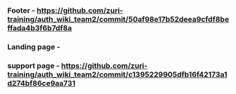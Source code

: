### Footer - https://github.com/zuri-training/auth_wiki_team2/commit/50af98e17b52deea9cfdf8beffada4b3f6b7df8a
### Landing page - 
### support page - https://github.com/zuri-training/auth_wiki_team2/commit/c1395229905dfb16f42173a1d274bf86ce9aa731

